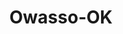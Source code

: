 ---
title: Owasso-OK
slug: owasso-ok
f_state:
- cms/state/oklahoma.md
f_locations:
- cms/payday-loan/advance-america-2177.md
- cms/payday-loan/check-go-9882.md
- cms/payday-loan/lendnation-20350.md
- cms/payday-loan/national-quick-cash-22845.md
- cms/payday-loan/national-quik-cash-22869.md
updated-on: '2024-05-30T13:41:28.615Z'
created-on: '2024-05-30T13:41:28.615Z'
published-on: '2024-05-30T13:54:32.469Z'
f_city: Owasso
layout: '[city].html'
tags: city
---